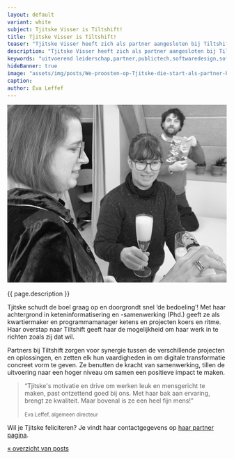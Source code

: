 ```yaml
---
layout: default
variant: white
subject: Tjitske Visser is Tiltshift!
title: Tjitske Visser is Tiltshift!
teaser: "Tjitske Visser heeft zich als partner aangesloten bij Tiltshift."
description: "Tjitske Visser heeft zich als partner aangesloten bij Tiltshift - Uitvoerend leiderschap in digitale transformatie."
keywords: "uitvoerend leiderschap,partner,publictech,softwaredesign,softwaredesignthinking,designthinking,developers,overheid"
hideBanner: true
image: "assets/img/posts/We-proosten-op-Tjitske-die-start-als-partner-bij-Tiltshift.jpg"
caption:
author: Eva Leffef
---
```

<div class="article-image">
    <img src="/assets/img/posts/We-proosten-op-Tjitske-die-start-als-partner-bij-Tiltshift.jpg">
</div>

{{ page.description }}

Tjitske schudt de boel graag op en doorgrondt snel ‘de bedoeling’! Met haar achtergrond in keteninformatisering en -samenwerking (Phd.) geeft ze als kwartiermaker en programmamanager ketens en projecten koers en ritme. Haar overstap naar Tiltshift geeft haar de mogelijkheid om haar werk in te richten zoals zij dat wil.

Partners bij Tiltshift zorgen voor synergie tussen de verschillende projecten en oplossingen, en zetten elk hun vaardigheden in om digitale transformatie concreet vorm te geven. Ze benutten de kracht van samenwerking, tillen de uitvoering naar een hoger niveau om samen een positieve impact te maken.

> “Tjitske's motivatie en drive om werken leuk en mensgericht te maken, past ontzettend goed bij ons. Met haar bak aan ervaring, brengt ze kwaliteit. Maar bovenal is ze een heel fijn mens!”
>
> <small>Eva Leffef, algemeen directeur</small>

Wil je Tjitske feliciteren? Je vindt haar contactgegevens op [haar partner pagina](https://www.tiltshift.nl/partners/tjitske-visser/).

[« overzicht van posts](/posts/)

